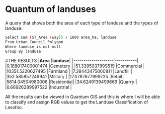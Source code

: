 # Quantum of landuses 

A query that shows both the area of each type of landuse and the types of landuse:
```bash
Select sum (ST_Area (way)) / 1000 area_ha, landuse
From Urban_Council_Polygon
Where landuse is not null
Group By landuse
```
#THE RESULTS
|**Area**            |**landuse**|
|--------------------|-----------|
|0.188017400001474   |Cemetery   |
|51.3395037999519  	 |Commercial |
|10351.5220627495  	 |Farmland   |
|7.38443475000811  	 |Landfill   |
|352.585857249941  	 |Military   |
|17.0787677999725  	 |Retail     |
|5814.04504980008  	 |Residential|
|34.6249139499669  	 |Quarry     |
|6.68926289997522  	 |Industrial |

 All the results can be viewed in Quantum GIS and this is where I will be able to classify and assign RGB values to get the Landuse 
 Classification of Lesotho.
